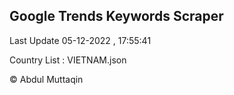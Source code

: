 

## Google Trends Keywords Scraper 
 
Last Update 05-12-2022 , 17:55:41

Country List :
VIETNAM.json



© Abdul Muttaqin 
